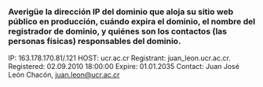 ### Averigüe la dirección IP del dominio que aloja su sitio web público en producción, cuándo expira el dominio, el nombre del registrador de dominio, y quiénes son los contactos (las personas físicas) responsables del dominio.

IP: 163.178.170.81/.121
HOST: ucr.ac.cr
Registrant: juan_leon.ucr.ac.cr.
Registered:   02.09.2010 18:00:00
Expire:       01.01.2035
Contact:  Juan José León Chacón,  juan.leon@ucr.ac.cr 
